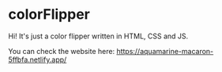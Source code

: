 # colorFlipper

Hi! It's just a color flipper written in HTML, CSS and JS.

You can check the website here: https://aquamarine-macaron-5ffbfa.netlify.app/
